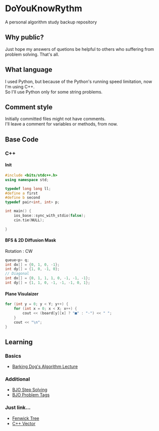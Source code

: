 # DoYouKnowRythm
A personal algorithm study backup repository

## Why public?
Just hope my answers of quetions be helpful to others who suffering from problem solving. That's all.

## What language
I used Python, but because of the Python's running speed limitation, now I'm using C++.\
So I'll use Python only for some string problems.

## Comment style
Initially committed files might not have comments.\
I'll leave a comment for variables or methods, from now.

## Base Code
### C++
#### Init
``` cpp
#include <bits/stdc++.h>
using namespace std;

typedef long long ll;
#define a first
#define b second
typedef pair<int, int> p;

int main() {
    ios_base::sync_with_stdio(false);
    cin.tie(NULL);
    
}
```
#### BFS  & 2D Diffusion Mask
Rotation : CW
``` cpp
queue<p> q;
int dx[] = {0, 1, 0, -1};
int dy[] = {1, 0, -1, 0};
// Diagonal
int dx[] = {0, 1, 1, 1, 0, -1, -1, -1};
int dy[] = {1, 1, 0, -1, -1, -1, 0, 1};
```

#### Plane Visulaizer
``` cpp
for (int y = 0; y < Y; y++) {
    for (int x = 0; x < X; x++) {
        cout << (board[y][x] ? "■" : "·") << " ";
    }
    cout << "\n";
}
```

## Learning
### Basics
- [Barking Dog's Algorithm Lecture](https://blog.encrypted.gg/category/%EA%B0%95%EC%A2%8C/%EC%8B%A4%EC%A0%84%20%EC%95%8C%EA%B3%A0%EB%A6%AC%EC%A6%98?page=2)

### Additional
- [BJO Step Solving](https://www.acmicpc.net/step)
- [BJO Problem Tags](https://www.acmicpc.net/problem/tags)

### Just link...
- [Fenwick Tree](https://yoongrammer.tistory.com/104)
- [C++ Vector](https://blockdmask.tistory.com/70)
